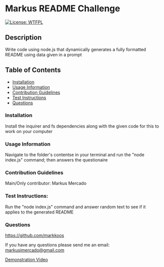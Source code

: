 # Markus README Challenge

[![License: WTFPL](https://img.shields.io/badge/License-WTFPL-brightgreen.svg)](http://www.wtfpl.net/about/)

## Description
Write code using node.js that dynamically generates a fully formatted README using data given in a prompt

## Table of Contents
- [Installation](#installation)
- [Usage Information](#usage-information)
- [Contribution Guidelines](contribution-guidelines)
- [Test Instructions](test-instructions)
- [Questions](questions)

### Installation
Install the inquirer and fs dependencies along with the given code for this to work on your computer

### Usage Information
Navigate to the folder's contentse in your terminal and run the "node index.js" command; then answers the questionaire

### Contribution Guidelines
Main/Only contributor: Markus Mercado

### Test Instructions:
Run the "node index.js" command and answer random text to see if it applies to the generated README

### Questions
https://github.com/markkoos

If you have any questions please send me an email: 
markusimercado@gmail.com

[Demonstration Video](https://user-images.githubusercontent.com/108022370/188756704-d5562f24-0f85-49f2-801b-ac059e3ad4f0.webm)
